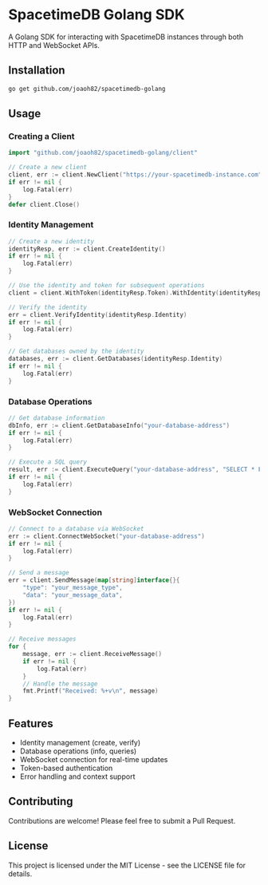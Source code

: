 # SpacetimeDB Golang SDK

A Golang SDK for interacting with SpacetimeDB instances through both HTTP and WebSocket APIs.

## Installation

```bash
go get github.com/joaoh82/spacetimedb-golang
```

## Usage

### Creating a Client

```go
import "github.com/joaoh82/spacetimedb-golang/client"

// Create a new client
client, err := client.NewClient("https://your-spacetimedb-instance.com")
if err != nil {
    log.Fatal(err)
}
defer client.Close()
```

### Identity Management

```go
// Create a new identity
identityResp, err := client.CreateIdentity()
if err != nil {
    log.Fatal(err)
}

// Use the identity and token for subsequent operations
client = client.WithToken(identityResp.Token).WithIdentity(identityResp.Identity)

// Verify the identity
err = client.VerifyIdentity(identityResp.Identity)
if err != nil {
    log.Fatal(err)
}

// Get databases owned by the identity
databases, err := client.GetDatabases(identityResp.Identity)
if err != nil {
    log.Fatal(err)
}
```

### Database Operations

```go
// Get database information
dbInfo, err := client.GetDatabaseInfo("your-database-address")
if err != nil {
    log.Fatal(err)
}

// Execute a SQL query
result, err := client.ExecuteQuery("your-database-address", "SELECT * FROM your_table")
if err != nil {
    log.Fatal(err)
}
```

### WebSocket Connection

```go
// Connect to a database via WebSocket
err := client.ConnectWebSocket("your-database-address")
if err != nil {
    log.Fatal(err)
}

// Send a message
err = client.SendMessage(map[string]interface{}{
    "type": "your_message_type",
    "data": "your_message_data",
})
if err != nil {
    log.Fatal(err)
}

// Receive messages
for {
    message, err := client.ReceiveMessage()
    if err != nil {
        log.Fatal(err)
    }
    // Handle the message
    fmt.Printf("Received: %+v\n", message)
}
```

## Features

- Identity management (create, verify)
- Database operations (info, queries)
- WebSocket connection for real-time updates
- Token-based authentication
- Error handling and context support

## Contributing

Contributions are welcome! Please feel free to submit a Pull Request.

## License

This project is licensed under the MIT License - see the LICENSE file for details.
